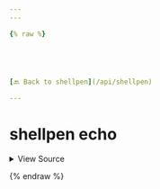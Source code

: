```yaml
---
---

{% raw %}





[🔙 Back to shellpen](/api/shellpen)

---
```








<!-- Todo, if there are no subcommands under the child commands, use a smaller heading size -->

# shellpen echo



<details>
  <summary>View Source</summary>

{% endraw %}
{% highlight sh %}
"echo")
  shellpen writeln "echo \"$*\""
{% endhighlight %}
{% raw %}

</details>








  
{% endraw %}
